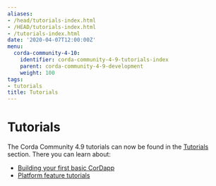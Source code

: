 ```yaml
---
aliases:
- /head/tutorials-index.html
- /HEAD/tutorials-index.html
- /tutorials-index.html
date: '2020-04-07T12:00:00Z'
menu:
  corda-community-4-10:
    identifier: corda-community-4-9-tutorials-index
    parent: corda-community-4-9-development
    weight: 100
tags:
- tutorials
title: Tutorials
---
```



#  Tutorials

The Corda Community 4.9 tutorials can now be found in the [Tutorials](../../../../tutorials/corda/4.9/Community.html) section. There you can learn about:

* [Building your first basic CorDapp](../../../../tutorials/corda/4.9/community/build-basic-cordapp/basic-cordapp-intro.md)
* [Platform feature tutorials](../../../../tutorials/corda/4.9/community/supplementary-tutorials/supplementary-tutorials-intro.md)
